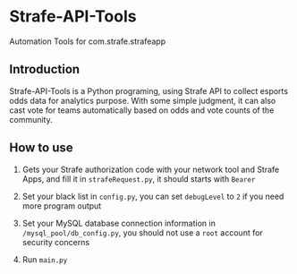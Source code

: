 # Strafe-API-Tools
Automation Tools for com.strafe.strafeapp

## Introduction

Strafe-API-Tools is a Python programing, using Strafe API to collect esports odds data for analytics purpose. With some simple judgment, it can also cast vote for teams automatically based on odds and vote counts of the community.

## How to use

1. Gets your Strafe authorization code with your network tool and Strafe Apps, and fill it in ```strafeRequest.py```, it should starts with ```Bearer```

2. Set your black list in ```config.py```, you can set ```debugLevel``` to `2` if you need more program output

3. Set your MySQL database connection information in ```/mysql_pool/db_config.py```, you should not use a ```root``` account for security concerns
4. Run ```main.py```

